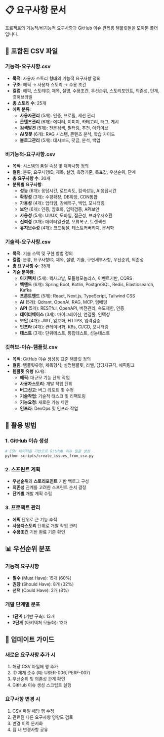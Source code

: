 # 📋 요구사항 문서

프로젝트의 기능적/비기능적 요구사항과 GitHub 이슈 관리용 템플릿들을 모아둔 폴더입니다.

## 📁 포함된 CSV 파일

### 기능적-요구사항.csv
- **목적**: 사용자 스토리 형태의 기능적 요구사항 정의
- **구조**: 에픽 → 사용자 스토리 → 수용 조건
- **컬럼**: 에픽, 스토리ID, 제목, 설명, 수용조건, 우선순위, 스토리포인트, 의존성, 단계, 깃허브라벨
- **총 스토리 수**: 25개
- **에픽 분류**:
  - **사용자관리** (5개): 인증, 프로필, 세션 관리
  - **콘텐츠관리** (6개): 에디터, 이미지, 카테고리, 태그, 게시
  - **검색발견** (5개): 전문검색, 필터링, 추천, 아카이브
  - **AI챗봇** (6개): RAG 시스템, 콘텐츠 분석, 학습 가이드
  - **블로그관리** (5개): 대시보드, 댓글, 분석, 백업

### 비기능적-요구사항.csv
- **목적**: 시스템의 품질 속성 및 제약사항 정의
- **컬럼**: 분류, 요구사항ID, 제목, 설명, 측정기준, 목표값, 우선순위, 단계
- **총 요구사항 수**: 30개
- **분류별 요구사항**:
  - **성능** (6개): 응답시간, 로드속도, 검색성능, AI응답시간
  - **확장성** (3개): 수평확장, DB확장, CDN통합
  - **가용성** (4개): 업타임, 장애복구, 백업, 모니터링
  - **보안** (6개): 인증, 암호화, 입력검증, API보안
  - **사용성** (5개): UI/UX, 모바일, 접근성, 브라우저호환
  - **신뢰성** (3개): 데이터일관성, 오류복구, 트랜잭션
  - **유지보수성** (4개): 코드품질, 테스트커버리지, 문서화

### 기술적-요구사항.csv
- **목적**: 기술 스택 및 구현 방법 정의
- **컬럼**: 분류, 요구사항ID, 제목, 설명, 기술, 구현세부사항, 우선순위, 의존성
- **총 요구사항 수**: 35개
- **기술 분야별**:
  - **아키텍처** (5개): 헥사고날, 모듈형모놀리스, 이벤트기반, CQRS
  - **백엔드** (6개): Spring Boot, Kotlin, PostgreSQL, Redis, Elasticsearch, Kafka
  - **프론트엔드** (5개): React, Next.js, TypeScript, Tailwind CSS
  - **AI** (5개): Qdrant, OpenAI, RAG, MCP, 임베딩
  - **API** (5개): RESTful, OpenAPI, 버전관리, 속도제한, 인증
  - **데이터베이스** (3개): 마이그레이션, 연결풀, 인덱싱
  - **보안** (4개): JWT, 암호화, HTTPS, 입력검증
  - **인프라** (4개): 컨테이너화, K8s, CI/CD, 모니터링
  - **테스트** (3개): 단위테스트, 통합테스트, 성능테스트

### 깃허브-이슈-템플릿.csv
- **목적**: GitHub 이슈 생성용 표준 템플릿 정의
- **컬럼**: 템플릿유형, 제목형식, 설명템플릿, 라벨, 담당자규칙, 에픽링크
- **템플릿 유형** (6개):
  - **에픽**: 대규모 기능 단위 작업
  - **사용자스토리**: 개발 작업 단위
  - **버그신고**: 버그 리포트 및 수정
  - **기술작업**: 기술적 태스크 및 리팩토링
  - **기능요청**: 새로운 기능 제안
  - **인프라**: DevOps 및 인프라 작업

## 🎯 활용 방법

### 1. GitHub 이슈 생성
```bash
# CSV 데이터를 기반으로 GitHub 이슈 일괄 생성
python scripts/create_issues_from_csv.py
```

### 2. 스프린트 계획
- **우선순위**와 **스토리포인트** 기반 백로그 구성
- **의존성** 관계를 고려한 스프린트 순서 결정
- **단계별** 개발 계획 수립

### 3. 프로젝트 관리
- **에픽** 단위로 큰 기능 추적
- **사용자스토리** 단위로 개발 작업 관리
- **수용조건** 기반 완료 기준 확인

## 📊 우선순위 분포

### 기능적 요구사항
- **필수** (Must Have): 15개 (60%)
- **권장** (Should Have): 8개 (32%)
- **선택** (Could Have): 2개 (8%)

### 개발 단계별 분포
- **1단계** (기반 구축): 13개
- **2단계** (아키텍처 모듈화): 12개

## 🔄 업데이트 가이드

### 새로운 요구사항 추가 시
1. 해당 CSV 파일에 행 추가
2. ID 체계 준수 (예: USER-006, PERF-007)
3. 우선순위 및 의존성 관계 확인
4. GitHub 이슈 생성 스크립트 실행

### 요구사항 변경 시
1. CSV 파일 해당 행 수정
2. 관련된 다른 요구사항 영향도 검토
3. 변경 이력 문서화
4. 팀 내 변경사항 공유